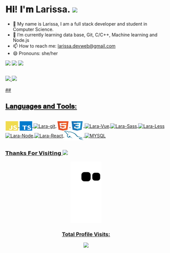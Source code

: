 <h1> 𝐇𝐢! 𝐈'𝐦 Larissa. <img src="https://media.giphy.com/media/IcJ6n6VJNjRNS/giphy.gif" width="25"></h1>

- 🔭 My name is Larissa, I am a full stack developer and student in Computer Science.
- 🌱 I’m currently learning data base, Git, C/C++, Machine learning and Node.js
- 📫 How to reach me: larissa.devweb@gmail.com
- 😄 Pronouns: she/her

<div> 
  <a href="https://www.instagram.com/larisgabriela_/" target="_blank"><img src="https://img.shields.io/badge/-Instagram-%23E4405F?style=for-the-badge&logo=instagram&logoColor=white" target="_blank"></a>
  <a href = "mailto:larissa-devweb@gmail.com"><img src="https://img.shields.io/badge/-Gmail-%23333?style=for-the-badge&logo=gmail&logoColor=white" target="_blank"></a>
  <a href="https://www.linkedin.com/in/larissa-gabriela-118109210/" target="_blank"><img src="https://img.shields.io/badge/-LinkedIn-%230077B5?style=for-the-badge&logo=linkedin&logoColor=white" target="_blank"></a> 
 </div>
 
 ##
 
</div>

  <a href="https://github.com/larissa-devweb">
  <img height="180em" src="https://github-readme-stats.vercel.app/api?username=larissa-devweb&show_icons=true&theme=dark&include_all_commits=true&count_private=true"/>
  <img height="180em" src="https://github-readme-stats.vercel.app/api/top-langs/?username=larissa-devweb&layout=compact&langs_count=7&theme=dark"/>
</div>
<div style="display: inline_block"><br>
   ##
 
  
  <div>
    <h2> 𝐋𝐚𝐧𝐠𝐮𝐚𝐠𝐞𝐬 𝐚𝐧𝐝 𝐓𝐨𝐨𝐥𝐬:</h2>
    
  <div style="display: inline_block"><br>
  <img align="center" alt="Lara-Js" height="30" width="40" src="https://raw.githubusercontent.com/devicons/devicon/master/icons/javascript/javascript-plain.svg">
  <img align="center" alt="Lara-Ts" height="30" width="40" src="https://raw.githubusercontent.com/devicons/devicon/master/icons/typescript/typescript-plain.svg">
  <img align="center" alt="Lara-git" height="30" width="40" src="https://cdn.jsdelivr.net/gh/devicons/devicon/icons/git/git-original.svg">
  <img align="center" alt="Lara-HTML" height="30" width="40" src="https://raw.githubusercontent.com/devicons/devicon/master/icons/html5/html5-original.svg">
  <img align="center" alt="Lara-CSS" height="30" width="40" src="https://raw.githubusercontent.com/devicons/devicon/master/icons/css3/css3-original.svg">
  <img align="center" alt="Lara-Vue" height="30" width="40" src="https://cdn.jsdelivr.net/gh/devicons/devicon/icons/vuejs/vuejs-original-wordmark.svg">
  <img align="center" alt="Lara-Sass" height="30" width="40" src="https://cdn.jsdelivr.net/gh/devicons/devicon/icons/sass/sass-original.svg">
  <img align="center" alt="Lara-Less" height="30" width="40" src="https://cdn.jsdelivr.net/gh/devicons/devicon/icons/less/less-plain-wordmark.svg">
  <img align="center" alt="Lara-Node" height="30" width="40" src="https://cdn.jsdelivr.net/gh/devicons/devicon/icons/nodejs/nodejs-original-wordmark.svg">	
  <img align="center" alt="Lara-React" height="30" width="40" src="https://cdn.worldvectorlogo.com/logos/react-1.svg">	
  <img align="center" alt="Lucas-MYSQL" height="30" width="60" src="https://raw.githubusercontent.com/devicons/devicon/master/icons/mysql/mysql-plain.svg">
  <img align="center" alt="MYSQL" height="30" width="80" src="https://img.shields.io/badge/mysql-404D59?style=for-the-badge&logo=mysql&logoColor=white">

</div>
  
  ##
  
  <h3>𝗧𝗵𝗮𝗻𝗸𝘀 𝗙𝗼𝗿 𝗩𝗶𝘀𝗶𝘁𝗶𝗻𝗴 <img height="50" src="https://media.giphy.com/media/pt0EKLDJmVvlS/giphy.gif"> </h3>
  
   <div align="center">
    
   ![Snake animation](https://github.com/rafaballerini/rafaballerini/blob/output/github-contribution-grid-snake.svg)

  </div>

<h3><p align="center">Total Profile Visits:</p>
<p align="center">
    <img alingn="center" src="https://profile-counter.glitch.me/by-larissa/count.svg"/>
</p>
